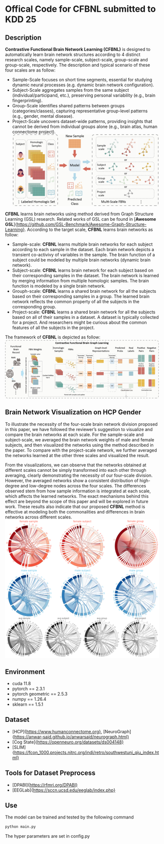 # **Offical Code for CFBNL submitted to KDD 25**

## Description
**Contrastive Functional Brain Network Learning (CFBNL)** is designed to automatically learn brain network structures according to 4 distinct research scales, namely sample-scale, subject-scale, group-scale and group-scale, respectively. The description and typical scenario of these four scales are as follow:
- Sample-Scale focuses on short time segments, essential for studying dynamic neural processes (e.g. dynamic brain network configuration).
- Subject-Scale aggregates samples from the same subject (individual/participand, etc.), preserving personal variability (e.g., brain fingerprinting).
- Group-Scale identifies shared patterns between groups (categories/classes), capturing representative group-level patterns (e.g., gender, mental disease).
- Project-Scale uncovers dataset-wide patterns, providing insights that cannot be derived from individual groups alone (e.g., brain atlas, human connectome project).
![Research Scales](./Scene.png)

**CFBNL** learns brain networks using method derived from Graph Structure Learning (GSL) research. Related works of GSL can be found in [**Awesome GSL**]{https://github.com/GSL-Benchmark/Awesome-Graph-Structure-Learning}. According to the target scale, **CFBNL** learns brain networks as follow:
- Sample-scale: **CFBNL** learns multiple brain networks for each subject according to each sample in the dataset. Each brain network depicts a transient co-activivy of variables in the sample. The brain function of a subject could be modeled by multiple brain networks (dynamic brain network).
- Subject-scale: **CFBNL** learns brain network for each subject based on their corresponding samples in the dataset. The brain network is learned by merging information from multiple homologic samples. The brain function is modeled by a single brain network.
- Grouph-scale: **CFBNL** learns a shared brain network for all the subjects based on their corresponding samples in a group. The learned brain network reflects the common property of all the subjects in the corresponding group.
- Project-scale: **CFBNL** learns a shared brain network for all the subjects based on all of their samples in a dataset. A dataset is typically collected for a project. And researchers might be curious about the common features of all the subjects in the project.

The framework of **CFBNL** is depicted as follow:
![CFBNL](./Frame.png)

## Brain Network Visualization on HCP Gender
To illustrate the necessity of the four-scale brain network division proposed in this paper, we have followed the reviewer’s suggestion to visualize and compare the brain networks at each scale. For the sample-scale and subject-scale, we averaged the brain network weights of male and female subjects, and then visualized the networks using the method described in the paper. To compare with the project-scale network, we further averaged the networks learned at the other three scales and visualized the result. 

From the visualizations, we can observe that the networks obtained at different scales cannot be simply transformed into each other through averaging, clearly demonstrating the necessity of our four-scale division. However, the averaged networks show a consistent distribution of high-degree and low-degree nodes across the four scales. The differences observed stem from how sample information is integrated at each scale, which affects the learned networks. The exact mechanisms behind this effect are beyond the scope of this paper and will be explored in future work. These results also indicate that our proposed **CFBNL** method is effective at modeling both the commonalities and differences in brain networks across different scales.
![BNVis](./NetViz.png)


## Environment
- cuda 11.8
- pytorch == 2.3.1
- pytorch geometric == 2.5.3
- numpy == 1.26.4
- sklearn == 1.5.1

## Dataset
- [HCP]{https://www.humanconnectome.org}, [NeuroGraph]{https://anwar-said.github.io/anwarsaid/neurograph.html}
- [Cog State]{https://openneuro.org/datasets/ds004148}
- [SLIM]{https://fcon_1000.projects.nitrc.org/indi/retro/southwestuni_qiu_index.html}

## Tools for Dataset Preprocess
- [DPABI]{https://rfmri.org/DPABI}
- [EEGLab]{https://sccn.ucsd.edu/eeglab/index.php}

## Use
The model can be trained and tested by the following command
```bash
python main.py
```

The hyper parameters are set in config.py
